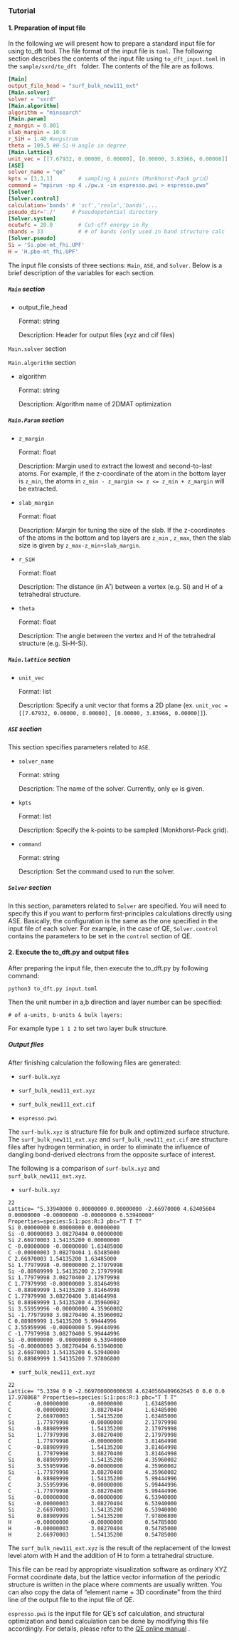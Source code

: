 ### Tutorial

#### 1. Preparation of input file

In the following we will present how to prepare a standard input file for using to\_dft tool. The file format of the input file is `toml`. The following section describes the contents of the input file using `to_dft_input.toml` in the `sample/sxrd/to_dft ` folder. The contents of the file are as follows.

```toml
[Main]
output_file_head = "surf_bulk_new111_ext"
[Main.solver]
solver = "sxrd"
[Main.algorithm]
algorithm = "minsearch"
[Main.param]
z_margin = 0.001
slab_margin = 10.0
r_SiH = 1.48 #angstrom
theta = 109.5 #H-Si-H angle in degree
[Main.lattice]
unit_vec = [[7.67932, 0.00000, 0.00000], [0.00000, 3.83966, 0.00000]]
[ASE]
solver_name = "qe"
kpts = [3,3,1]        # sampling k points (Monkhorst-Pack grid)
command = "mpirun -np 4 ./pw.x -in espresso.pwi > espresso.pwo"
[Solver]
[Solver.control]
calculation='bands' # 'scf','realx','bands',...
pseudo_dir='./'     # Pseudopotential directory
[Solver.system]
ecutwfc = 20.0        # Cut-off energy in Ry
nbands = 33           # # of bands (only used in band structure calc
[Solver.pseudo]
Si = 'Si.pbe-mt_fhi.UPF'
H = 'H.pbe-mt_fhi.UPF'
```

The input file consists of three sections: `Main`, `ASE`, and `Solver`. Below is a brief description of the variables for each section.

##### `Main` section

- output\_file\_head

  Format: string

  Description: Header for output files (xyz and cif files)

`Main.solver` section

`Main.algorithm` section

- algorithm

  Format: string

  Description: Algorithm name of 2DMAT optimization

##### `Main.Param` section

- `z_margin`

  Format: float

  Description: Margin used to extract the lowest and second-to-last atoms. For example, if the z-coordinate of the atom in the bottom layer is `z_min`, the atoms in `z_min - z_margin <= z <= z_min + z_margin` will be extracted.

- `slab_margin`

  Format: float

  Description: Margin for tuning the size of the slab. If the z-coordinates of the atoms in the bottom and top layers are `z_min` , `z_max`, then the slab size is given by `z_max-z_min+slab_margin`.

- `r_SiH`

  Format: float

  Description: The distance (in A˚) between a vertex (e.g. Si) and H of a tetrahedral structure.

- `theta`

  Format: float

  Description: The angle between the vertex and H of the tetrahedral structure (e.g. Si-H-Si).

##### `Main.lattice` section

- `unit_vec`

  Format: list

  Description: Specify a unit vector that forms a 2D plane (ex. `unit_vec = [[7.67932, 0.00000, 0.00000], [0.00000, 3.83966, 0.00000]]`).

##### `ASE` section

This section specifies parameters related to `ASE`.

- `solver_name`

  Format: string

  Description: The name of the solver. Currently, only `qe` is given.

- `kpts`

  Format: list

  Description: Specify the k-points to be sampled (Monkhorst-Pack grid).

- `command`

  Format: string

  Description: Set the command used to run the solver.

##### `Solver` section

In this section, parameters related to `Solver` are specified. You will need to specify this if you want to perform first-principles calculations directly using ASE. Basically, the configuration is the same as the one specified in the input file of each solver. For example, in the case of QE, `Solver.control` contains the parameters to be set in the `control` section of QE.

#### 2.  Execute the to\_dft.py and output files

After preparing the input file, then execute the to\_dft.py by following command:

```shell
python3 to_dft.py input.toml
```

Then the unit number in a,b direction and layer number can be specified:

```shell
# of a-units, b-units & bulk layers:
```

For example type `1 1 2` to set two layer bulk structure. 

##### Output files

After finishing calculation the following files are generated:

- `surf-bulk.xyz`

- `surf_bulk_new111_ext.xyz`
- `surf_bulk_new111_ext.cif`
- `espresso.pwi` 

The `surf-bulk.xyz` is structure file for bulk and optimized surface structure. The  `surf_bulk_new111_ext.xyz` and `surf_bulk_new111_ext.cif` are structure files after hydrogen termination, in order to eliminate the influence of dangling bond-derived electrons from the opposite surface of interest.

The following is a comparison of  `surf-bulk.xyz` and `surf_bulk_new111_ext.xyz`.

-  `surf-bulk.xyz`

```xyz
22
Lattice= "5.33940000 0.00000000 0.00000000 -2.66970000 4.62405604 0.00000000 -0.00000000 -0.00000000 6.53940000" Properties=species:S:1:pos:R:3 pbc="T T T"
Si 0.00000000 0.00000000 0.00000000 
Si -0.00000003 3.08270404 0.00000000 
Si 2.66970003 1.54135200 0.00000000 
C -0.00000000 -0.00000000 1.63485000 
C -0.00000003 3.08270404 1.63485000 
C 2.66970003 1.54135200 1.63485000 
Si 1.77979998 -0.00000000 2.17979998 
Si -0.88989999 1.54135200 2.17979998 
Si 1.77979998 3.08270400 2.17979998 
C 1.77979998 -0.00000000 3.81464998 
C -0.88989999 1.54135200 3.81464998 
C 1.77979998 3.08270400 3.81464998 
Si 0.88989999 1.54135200 4.35960002 
Si 3.55959996 -0.00000000 4.35960002 
Si -1.77979998 3.08270400 4.35960002 
C 0.88989999 1.54135200 5.99444996 
C 3.55959996 -0.00000000 5.99444996 
C -1.77979998 3.08270400 5.99444996 
Si -0.00000000 -0.00000000 6.53940000 
Si -0.00000003 3.08270404 6.53940000 
Si 2.66970003 1.54135200 6.53940000 
Si 0.88989999 1.54135200 7.97806800 
```

- `surf_bulk_new111_ext.xyz`

```xyz
22
Lattice= "5.3394 0 0 -2.669700000000638 4.6240560409662645 0 0.0 0.0 17.978068" Properties=species:S:1:pos:R:3 pbc="T T T"
C       -0.00000000      -0.00000000       1.63485000
C       -0.00000003       3.08270404       1.63485000
C        2.66970003       1.54135200       1.63485000
Si       1.77979998      -0.00000000       2.17979998
Si      -0.88989999       1.54135200       2.17979998
Si       1.77979998       3.08270400       2.17979998
C        1.77979998      -0.00000000       3.81464998
C       -0.88989999       1.54135200       3.81464998
C        1.77979998       3.08270400       3.81464998
Si       0.88989999       1.54135200       4.35960002
Si       3.55959996      -0.00000000       4.35960002
Si      -1.77979998       3.08270400       4.35960002
C        0.88989999       1.54135200       5.99444996
C        3.55959996      -0.00000000       5.99444996
C       -1.77979998       3.08270400       5.99444996
Si      -0.00000000      -0.00000000       6.53940000
Si      -0.00000003       3.08270404       6.53940000
Si       2.66970003       1.54135200       6.53940000
Si       0.88989999       1.54135200       7.97806800
H       -0.00000000      -0.00000000       0.54785000
H       -0.00000003       3.08270404       0.54785000
H        2.66970003       1.54135200       0.54785000
```

The `surf_bulk_new111_ext.xyz` is the result of the replacement of the lowest level atom with H and the addition of H to form a tetrahedral structure.

This file can be read by appropriate visualization software as ordinary XYZ Format coordinate data, but the lattice vector information of the periodic structure is written in the place where comments are usually written. You can also copy the data of “element name + 3D coordinate” from the third line of the output file to the input file of QE.

`espresso.pwi` is the input file for QE’s scf calculation, and structural optimization and band calculation can be done by modifying this file accordingly. For details, please refer to the [QE online manual][1] .

[1]:	https://www.quantum-espresso.org/Doc/INPUT_PW.html